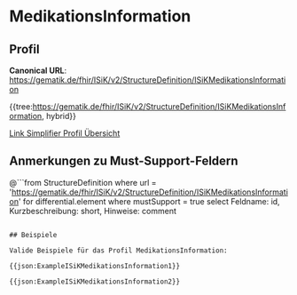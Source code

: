 # MedikationsInformation

## Profil

**Canonical URL**: https://gematik.de/fhir/ISiK/v2/StructureDefinition/ISiKMedikationsInformation

{{tree:https://gematik.de/fhir/ISiK/v2/StructureDefinition/ISiKMedikationsInformation, hybrid}}

[Link Simplifier Profil Übersicht](https://gematik.de/fhir/ISiK/v2/StructureDefinition/ISiKMedikationsInformation)

## Anmerkungen zu Must-Support-Feldern

@```from
	StructureDefinition
where
    url = 'https://gematik.de/fhir/ISiK/v2/StructureDefinition/ISiKMedikationsInformation'
for differential.element
where mustSupport = true
select
	Feldname: id, Kurzbeschreibung: short, Hinweise: comment
```

## Beispiele

Valide Beispiele für das Profil MedikationsInformation:

{{json:ExampleISiKMedikationsInformation1}}

{{json:ExampleISiKMedikationsInformation2}}
